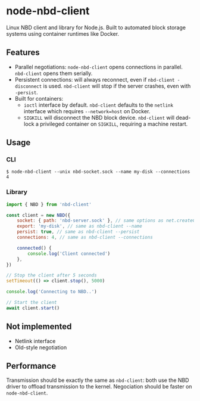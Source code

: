 # node-nbd-client

Linux NBD client and library for Node.js. Built to automated block storage systems using container runtimes like Docker.

## Features

-   Parallel negotiations: `node-nbd-client` opens connections in parallel. `nbd-client` opens them serially.
-   Persistent connections: will always reconnect, even if `nbd-client -disconnect` is used. `nbd-client` will stop if the server crashes, even with `-persist`.
-   Built for containers:
    -   `ioctl` interface by default. `nbd-client` defaults to the `netlink` interface which requires `--network=host` on Docker.
    -   `SIGKILL` will disconnect the NBD block device. `nbd-client` will dead-lock a privileged container on `SIGKILL`, requiring a machine restart.

## Usage

### CLI

```console
$ node-nbd-client --unix nbd-socket.sock --name my-disk --connections 4
```

### Library

```js
import { NBD } from 'nbd-client'

const client = new NBD({
    socket: { path: 'nbd-server.sock' }, // same options as net.createConnection()
    export: 'my-disk', // same as nbd-client --name
    persist: true, // same as nbd-client --persist
    connections: 4, // same as nbd-client --connections

    connected() {
        console.log('Client connected')
    },
})

// Stop the client after 5 seconds
setTimeout(() => client.stop(), 5000)

console.log('Connecting to NBD..')

// Start the client
await client.start()
```

## Not implemented

-   Netlink interface
-   Old-style negotiation

## Performance

Transmission should be exactly the same as `nbd-client`: both use the NBD driver to offload transmission to the kernel.
Negociation should be faster on `node-nbd-client`.

